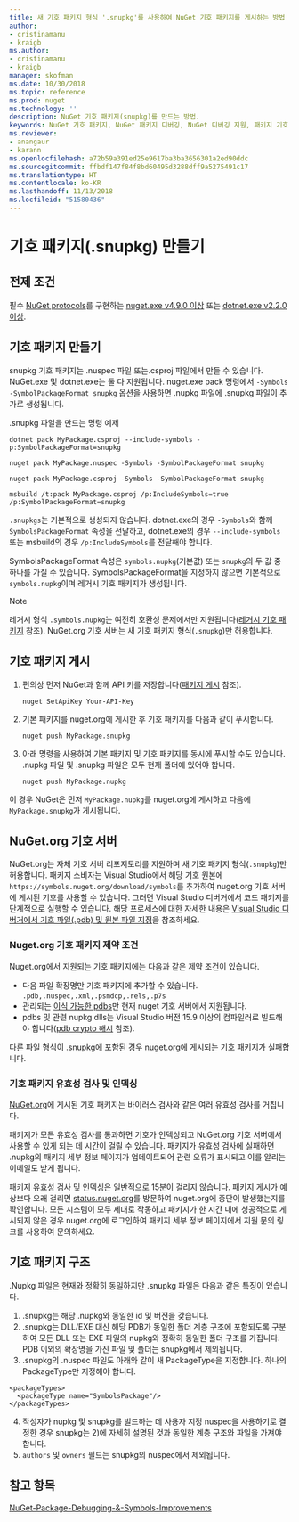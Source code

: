 ```yaml
---
title: 새 기호 패키지 형식 '.snupkg'를 사용하여 NuGet 기호 패키지를 게시하는 방법 | Microsoft Docs
author:
- cristinamanu
- kraigb
ms.author:
- cristinamanu
- kraigb
manager: skofman
ms.date: 10/30/2018
ms.topic: reference
ms.prod: nuget
ms.technology: ''
description: NuGet 기호 패키지(snupkg)를 만드는 방법.
keywords: NuGet 기호 패키지, NuGet 패키지 디버깅, NuGet 디버깅 지원, 패키지 기호, 기호 패키지 규칙
ms.reviewer:
- anangaur
- karann
ms.openlocfilehash: a72b59a391ed25e9617ba3ba3656301a2ed90ddc
ms.sourcegitcommit: ffbdf147f84f8bd60495d3288dff9a5275491c17
ms.translationtype: HT
ms.contentlocale: ko-KR
ms.lasthandoff: 11/13/2018
ms.locfileid: "51580436"
---
```

# <a name="creating-symbol-packages-snupkg"></a>기호 패키지(.snupkg) 만들기

## <a name="prerequisites"></a>전제 조건

필수 [NuGet protocols](../api/nuget-protocols.md)를 구현하는 [nuget.exe v4.9.0 이상](https://www.nuget.org/downloads) 또는 [dotnet.exe v2.2.0 이상](https://www.microsoft.com/net/download/dotnet-core/2.2).

## <a name="creating-a-symbol-package"></a>기호 패키지 만들기

snupkg 기호 패키지는 .nuspec 파일 또는.csproj 파일에서 만들 수 있습니다. NuGet.exe 및 dotnet.exe는 둘 다 지원됩니다. nuget.exe pack 명령에서 ```-Symbols -SymbolPackageFormat snupkg``` 옵션을 사용하면 .nupkg 파일에 .snupkg 파일이 추가로 생성됩니다.

.snupkg 파일을 만드는 명령 예제
```
dotnet pack MyPackage.csproj --include-symbols -p:SymbolPackageFormat=snupkg

nuget pack MyPackage.nuspec -Symbols -SymbolPackageFormat snupkg

nuget pack MyPackage.csproj -Symbols -SymbolPackageFormat snupkg

msbuild /t:pack MyPackage.csproj /p:IncludeSymbols=true /p:SymbolPackageFormat=snupkg
```

`.snupkgs`는 기본적으로 생성되지 않습니다. dotnet.exe의 경우 `-Symbols`와 함께 `SymbolsPackageFormat` 속성을 전달하고, dotnet.exe의 경우 `--include-symbols` 또는 msbuild의 경우 `/p:IncludeSymbols`를 전달해야 합니다.

SymbolsPackageFormat 속성은 `symbols.nupkg`(기본값) 또는 `snupkg`의 두 값 중 하나를 가질 수 있습니다. SymbolsPackageFormat을 지정하지 않으면 기본적으로 `symbols.nupkg`이며 레거시 기호 패키지가 생성됩니다.

> [!Note]
> 레거시 형식 `.symbols.nupkg`는 여전히 호환성 문제에서만 지원됩니다([레거시 기호 패키지](Symbol-Packages.md) 참조). NuGet.org 기호 서버는 새 기호 패키지 형식(`.snupkg`)만 허용합니다.

## <a name="publishing-a-symbol-package"></a>기호 패키지 게시

1. 편의상 먼저 NuGet과 함께 API 키를 저장합니다([패키지 게시](../create-packages/publish-a-package.md) 참조).

    ```cli
    nuget SetApiKey Your-API-Key
    ```

1. 기본 패키지를 nuget.org에 게시한 후 기호 패키지를 다음과 같이 푸시합니다.

    ```cli
    nuget push MyPackage.snupkg
    ```

1. 아래 명령을 사용하여 기본 패키지 및 기호 패키지를 동시에 푸시할 수도 있습니다. .nupkg 파일 및 .snupkg 파일은 모두 현재 폴더에 있어야 합니다.

    ```cli
    nuget push MyPackage.nupkg
    ```

이 경우 NuGet은 먼저 `MyPackage.nupkg`를 nuget.org에 게시하고 다음에 `MyPackage.snupkg`가 게시됩니다.

## <a name="nugetorg-symbol-server"></a>NuGet.org 기호 서버

NuGet.org는 자체 기호 서버 리포지토리를 지원하며 새 기호 패키지 형식(`.snupkg`)만 허용합니다. 패키지 소비자는 Visual Studio에서 해당 기호 원본에 `https://symbols.nuget.org/download/symbols`를 추가하여 nuget.org 기호 서버에 게시된 기호를 사용할 수 있습니다. 그러면 Visual Studio 디버거에서 코드 패키지를 단계적으로 실행할 수 있습니다. 해당 프로세스에 대한 자세한 내용은 [Visual Studio 디버거에서 기호 파일(.pdb) 및 원본 파일 지정](https://docs.microsoft.com/en-us/visualstudio/debugger/specify-symbol-dot-pdb-and-source-files-in-the-visual-studio-debugger?view=vs-2017)을 참조하세요.

### <a name="nugetorg-symbol-package-constraints"></a>Nuget.org 기호 패키지 제약 조건

Nuget.org에서 지원되는 기호 패키지에는 다음과 같은 제약 조건이 있습니다.

- 다음 파일 확장명만 기호 패키지에 추가할 수 있습니다. ```.pdb,.nuspec,.xml,.psmdcp,.rels,.p7s```
- 관리되는 [이식 가능한 pdbs](https://github.com/dotnet/corefx/blob/master/src/System.Reflection.Metadata/specs/PortablePdb-Metadata.md)만 현재 nuget 기호 서버에서 지원됩니다.
- pdbs 및 관련 nupkg dlls는 Visual Studio 버전 15.9 이상의 컴파일러로 빌드해야 합니다([pdb crypto 해시](https://github.com/dotnet/roslyn/issues/24429) 참조).

다른 파일 형식이 .snupkg에 포함된 경우 nuget.org에 게시되는 기호 패키지가 실패합니다.

### <a name="symbol-package-validation-and-indexing"></a>기호 패키지 유효성 검사 및 인덱싱

[NuGet.org](https://www.nuget.org/)에 게시된 기호 패키지는 바이러스 검사와 같은 여러 유효성 검사를 거칩니다.

패키지가 모든 유효성 검사를 통과하면 기호가 인덱싱되고 NuGet.org 기호 서버에서 사용할 수 있게 되는 데 시간이 걸릴 수 있습니다. 패키지가 유효성 검사에 실패하면 .nupkg의 패키지 세부 정보 페이지가 업데이트되어 관련 오류가 표시되고 이를 알리는 이메일도 받게 됩니다.

패키지 유효성 검사 및 인덱싱은 일반적으로 15분이 걸리지 않습니다. 패키지 게시가 예상보다 오래 걸리면 [status.nuget.org](https://status.nuget.org/)를 방문하여 nuget.org에 중단이 발생했는지를 확인합니다. 모든 시스템이 모두 제대로 작동하고 패키지가 한 시간 내에 성공적으로 게시되지 않은 경우 nuget.org에 로그인하여 패키지 세부 정보 페이지에서 지원 문의 링크를 사용하여 문의하세요.

## <a name="symbol-package-structure"></a>기호 패키지 구조

.Nupkg 파일은 현재와 정확히 동일하지만 .snupkg 파일은 다음과 같은 특징이 있습니다.

1) .snupkg는 해당 .nupkg와 동일한 id 및 버전을 갖습니다.
2) .snupkg는 DLL/EXE 대신 해당 PDB가 동일한 폴더 계층 구조에 포함되도록 구분하여 모든 DLL 또는 EXE 파일의 nupkg와 정확히 동일한 폴더 구조를 가집니다. PDB 이외의 확장명을 가진 파일 및 폴더는 snupkg에서 제외됩니다.
3) .snupkg의 .nuspec 파일도 아래와 같이 새 PackageType을 지정합니다. 하나의 PackageType만 지정해야 합니다. 
``` 
<packageTypes>
  <packageType name="SymbolsPackage"/>
</packageTypes>
```
4) 작성자가 nupkg 및 snupkg를 빌드하는 데 사용자 지정 nuspec을 사용하기로 결정한 경우 snupkg는 2)에 자세히 설명된 것과 동일한 계층 구조와 파일을 가져야 합니다.
5) ```authors``` 및 ```owners``` 필드는 snupkg의 nuspec에서 제외됩니다.

## <a name="see-also"></a>참고 항목

[NuGet-Package-Debugging-&-Symbols-Improvements](https://github.com/NuGet/Home/wiki/NuGet-Package-Debugging-&-Symbols-Improvements)
